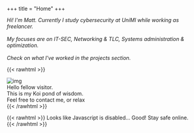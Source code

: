 +++
title = "Home"
+++

_Hi! I'm Matt. Currently I study cybersecurity at UniMI while working as freelancer._ <br> <br>
_My focuses are on IT-SEC, Networking & TLC, Systems administration & optimization._ <br> <br>
_Check on what I've worked in the projects section._
 
{{< rawhtml >}}
<html>
<head>
<style>

.container2 {
  position: relative;
  margin-left: auto;
  margin-right: auto;
  margin-bottom: 15px;
}

.image2 {
    display: block;
    width: 65% !important;
    height: auto;
    max-width: 65% !important;
    margin-left: auto;
    margin-right: auto;
    box-shadow: inset 0 4px 5px 3px rgba(0,0,0,.2), 0 6px 20px 0 rgba(0,0,0,.19);
}

.overlay2 {
    position: absolute;
    bottom: 100%;
    left: 0;
    right: 0;
    background-color: gray;
    overflow: hidden;
    width: 65%;
    height: 0;
    transition: .5s ease;
    margin-left: auto;
    margin-right: auto;
}

.container2:hover .overlay2 {
  bottom: 0;
  height: 100%;
}

.text3 {
  white-space: nowrap; 
  color: white;
  font-size: 60%;
  font-family: Raleway;
  position: absolute;
  overflow: hidden;
  top: 50%;
  left: 50%;
  transform: translate(-50%, -50%);
  -ms-transform: translate(-50%, -50%);
}
</style>
</head>

<body>

<div class="container2">
<img class="image2" src="img/koy.gif" alt="img">
  <div class="overlay2">
    <div class="text3"> Hello fellow visitor. <br> This is my Koi pond of wisdom. <br> Feel free to contact me, or relax </div>
  </div>
</div>
</body>
</html>
{{< /rawhtml >}}

{{< rawhtml >}}
 		<noscript> Looks like Javascript is disabled... Good! Stay safe online. </noscript>
{{< /rawhtml >}}